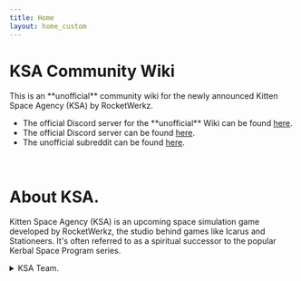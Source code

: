```yaml
---
title: Home
layout: home_custom
---
```

<html lang="en">
<head>
    <meta charset="UTF-8">
    <meta name="viewport" content="width=device-width, initial-scale=1.0">
    <link rel="stylesheet" href="css/box-styles.css">
    <title>KSA Community Wiki</title>
</head>
<body>
    <div class="gray-box">
        <h1>KSA Community Wiki</h1>
        <p>This is an **unofficial** community wiki for the newly announced Kitten Space Agency (KSA) by RocketWerkz.</p>
        <ul>
            <li>The official Discord server for the **unofficial** Wiki can be found <a href="https://discord.gg/33dutfbr">here</a>.</li>
            <li>The official Discord server can be found <a href="https://discord.gg/kittenspaceagency">here</a>.</li>
            <li>The unofficial subreddit can be found <a href="https://www.reddit.com/r/kittenspaceagency/">here</a>.</li>
        </ul>
    </div>
    <br>
    <div class="gray-box">
        <h1>About KSA.</h1>
        <p>
            Kitten Space Agency (KSA) is an upcoming space simulation game developed by RocketWerkz, the studio behind games like Icarus and Stationeers. It's often referred to as a spiritual successor to the popular Kerbal Space Program series.  
        </p>
        <details>
            <summary>KSA Team.</summary>
                <p>(based on discord names)</p>
                <p>Rocket - CEO |
                sknightly - COO |
                Heightmare - CPO |
                jrod - IT |
                Akavis - Programmer |
                Morrow - Programmer |
                simon - Programmer |
                JPLRepo - Programmer |
                HarvesteR |
                timberfox - Designer</p>  
        </details>
  </div>
</body>
</html>

